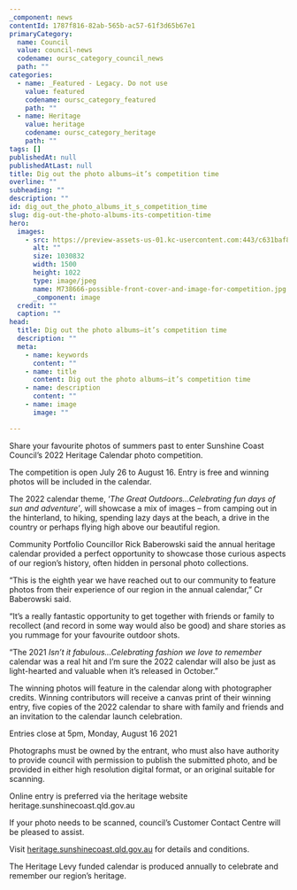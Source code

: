 ```yaml
---
_component: news
contentId: 1787f816-82ab-565b-ac57-61f3d65b67e1
primaryCategory:
  name: Council
  value: council-news
  codename: oursc_category_council_news
  path: ""
categories:
  - name: _Featured - Legacy. Do not use
    value: featured
    codename: oursc_category_featured
    path: ""
  - name: Heritage
    value: heritage
    codename: oursc_category_heritage
    path: ""
tags: []
publishedAt: null
publishedAtLast: null
title: Dig out the photo albums—it’s competition time
overline: ""
subheading: ""
description: ""
id: dig_out_the_photo_albums_it_s_competition_time
slug: dig-out-the-photo-albums-its-competition-time
hero:
  images:
    - src: https://preview-assets-us-01.kc-usercontent.com:443/c631baf8-1b46-001f-580c-d0001b68b4a8/b5fecdbc-681b-4988-9604-389d40e9e9e1/M738666-possible-front-cover-and-image-for-competition.jpg
      alt: ""
      size: 1030832
      width: 1500
      height: 1022
      type: image/jpeg
      name: M738666-possible-front-cover-and-image-for-competition.jpg
      _component: image
  credit: ""
  caption: ""
head:
  title: Dig out the photo albums—it’s competition time
  description: ""
  meta:
    - name: keywords
      content: ""
    - name: title
      content: Dig out the photo albums—it’s competition time
    - name: description
      content: ""
    - name: image
      image: ""

---
```

Share your favourite photos of summers past to enter Sunshine Coast Council’s 2022 Heritage Calendar photo competition.

The competition is open July 26 to August 16. Entry is free and winning photos will be included in the calendar.

The 2022 calendar theme, ‘*The Great Outdoors…Celebrating fun days of sun and adventure’*, will showcase a mix of images – from camping out in the hinterland, to hiking, spending lazy days at the beach, a drive in the country or perhaps flying high above our beautiful region.

Community Portfolio Councillor Rick Baberowski said the annual heritage calendar provided a perfect opportunity to showcase those curious aspects of our region’s history, often hidden in personal photo collections.

“This is the eighth year we have reached out to our community to feature photos from their experience of our region in the annual calendar,” Cr Baberowski said.

“It’s a really fantastic opportunity to get together with friends or family to recollect (and record in some way would also be good) and share stories as you rummage for your favourite outdoor shots.

“The 2021 *Isn’t it fabulous…Celebrating fashion we love to remember* calendar was a real hit and I’m sure the 2022 calendar will also be just as light-hearted and valuable when it’s released in October.”

The winning photos will feature in the calendar along with photographer credits. Winning contributors will receive a canvas print of their winning entry, five copies of the 2022 calendar to share with family and friends and an invitation to the calendar launch celebration.

Entries close at 5pm, Monday, August 16 2021

Photographs must be owned by the entrant, who must also have authority to provide council with permission to publish the submitted photo, and be provided in either high resolution digital format, or an original suitable for scanning.

Online entry is preferred via the heritage website heritage.sunshinecoast.qld.gov.au

If your photo needs to be scanned, council’s Customer Contact Centre will be pleased to assist.

Visit [heritage.sunshinecoast.qld.gov.au](https://heritage.sunshinecoast.qld.gov.au/Programs-and-Events/Heritage-Calendar-2022)
&#x20;for details and conditions.

The Heritage Levy funded calendar is produced annually to celebrate and remember our region’s heritage.
